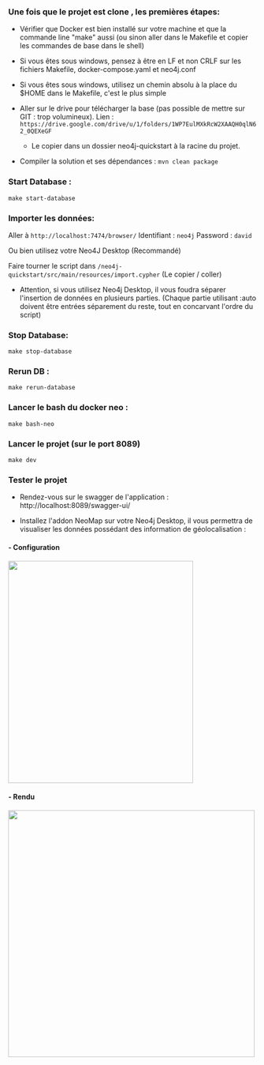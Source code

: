 ### Une fois que le projet est clone , les premières étapes:

- Vérifier que Docker est bien installé sur votre machine et que la commande line "make" aussi (ou sinon aller dans le Makefile et copier les commandes de base dans le shell)
- Si vous êtes sous windows, pensez à être en LF et non CRLF sur les fichiers Makefile, docker-compose.yaml et neo4j.conf
- Si vous êtes sous windows, utilisez un chemin absolu à la place du $HOME dans le Makefile, c'est le plus simple
- Aller sur le drive pour télécharger la base (pas possible de mettre sur GIT : trop volumineux). Lien : `https://drive.google.com/drive/u/1/folders/1WP7EulMXkRcW2XAAQH0qlN62_0QEXeGF` 
  - Le copier dans un dossier neo4j-quickstart à la racine du projet.
    
- Compiler la solution et ses dépendances : `mvn clean package`

### Start Database :
`make start-database`

### Importer les données:

Aller à `http://localhost:7474/browser/` 
Identifiant : `neo4j`
Password : `david`

Ou bien utilisez votre Neo4J Desktop (Recommandé)

Faire tourner le script dans `/neo4j-quickstart/src/main/resources/import.cypher` (Le copier / coller)
- Attention, si vous utilisez Neo4j Desktop, il vous foudra séparer l'insertion de données en plusieurs parties. (Chaque partie utilisant :auto doivent être entrées séparement du reste, tout en concarvant l'ordre du script)

### Stop Database:
`make stop-database`

### Rerun DB :
`make rerun-database`

### Lancer le bash du docker neo :
`make bash-neo`

### Lancer le projet (sur le port 8089) 
`make dev`

### Tester le projet
- Rendez-vous sur le swagger de l'application : http://localhost:8089/swagger-ui/

- Installez l'addon NeoMap sur votre Neo4j Desktop, il vous permettra de visualiser les données possédant des information de géolocalisation :

#### - Configuration
<img src="https://zupimages.net/up/21/21/6pdn.png" alt="" width="375" height="450"/>

#### - Rendu
<img src="https://zupimages.net/up/21/21/ud7n.png" alt="" width="500" height="500"/>

